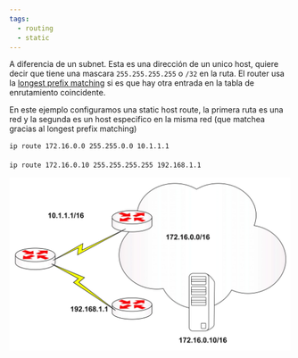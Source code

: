 ```yaml
---
tags:
  - routing
  - static
---
```


A diferencia de un subnet. Esta es una dirección de un unico host, quiere decir que tiene una mascara `255.255.255.255` o `/32` en la ruta. El router usa la [longest prefix matching](longest%20prefix%20matching.md) si es que hay otra entrada en la tabla de enrutamiento coincidente.

En este ejemplo configuramos una static host route, la primera ruta es una red y la segunda es un host especifico en la misma red (que matchea gracias al longest prefix matching)

``` bash
ip route 172.16.0.0 255.255.0.0 10.1.1.1

ip route 172.16.0.10 255.255.255.255 192.168.1.1
```

![](_anexos_/13-9-scaled.jpg)